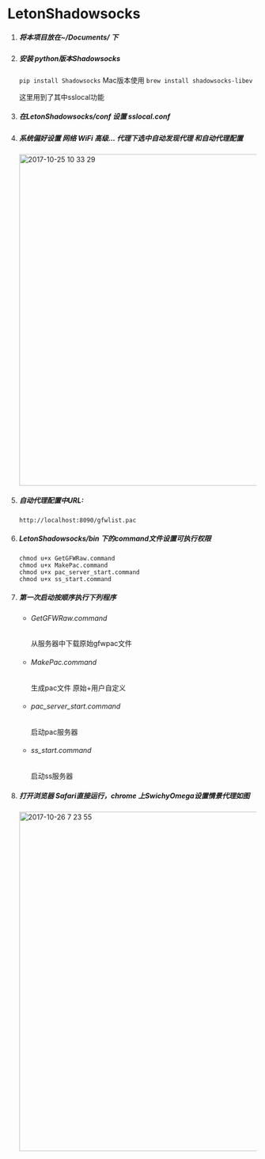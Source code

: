 # LetonShadowsocks

1. ##### 将本项目放在~/Documents/ 下

   
2. ##### 安装 python版本Shadowsocks

   ```pip install Shadowsocks```
   Mac版本使用
   ```brew install shadowsocks-libev```

   这里用到了其中sslocal功能

3. ##### 在LetonShadowsocks/conf 设置 sslocal.conf 

4. ##### 系统偏好设置 网络 WiFi 高级… 代理下选中自动发现代理 和自动代理配置

   <img width="670" alt="2017-10-25 10 33 29" src="https://user-images.githubusercontent.com/13915235/32005746-a1503ee6-b9d7-11e7-8941-14043d5c778c.png">

5. ##### 自动代理配置中URL:

   ```
   http://localhost:8090/gfwlist.pac 
   ```

6. ##### LetonShadowsocks/bin 下的command文件设置可执行权限

   ```
   chmod u+x GetGFWRaw.command
   chmod u+x MakePac.command
   chmod u+x pac_server_start.command
   chmod u+x ss_start.command
   ```

7. ##### 第一次启动按顺序执行下列程序

   - ###### GetGFWRaw.command

     从服务器中下载原始gfwpac文件

   - ###### MakePac.command

     生成pac文件 原始+用户自定义

   - ###### pac_server_start.command

     启动pac服务器

   - ###### ss_start.command

     启动ss服务器

8. ##### 打开浏览器 Safari直接运行，chrome 上SwichyOmega设置情景代理如图

   <img width="686" alt="2017-10-26 7 23 55" src="https://user-images.githubusercontent.com/13915235/32051066-ca9bdb8a-ba85-11e7-9c4b-1874520f51fe.png">
